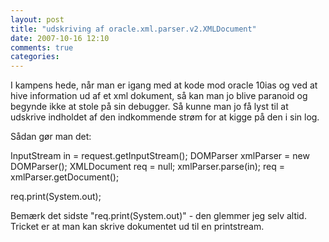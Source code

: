 ```yaml
---
layout: post
title: "udskriving af oracle.xml.parser.v2.XMLDocument"
date: 2007-10-16 12:10
comments: true 
categories: 
---
```

I kampens hede, når man er igang med at kode mod oracle 10ias og ved at hive information ud af et xml dokument, så kan man jo blive paranoid og begynde ikke at stole på sin debugger. Så kunne man jo få lyst til at udskrive indholdet af den indkommende strøm for at kigge på den i sin log.

Sådan gør man det:

InputStream in = request.getInputStream();
DOMParser xmlParser = new DOMParser();
XMLDocument req = null;
xmlParser.parse(in);
req = xmlParser.getDocument();

req.print(System.out);

Bemærk det sidste "req.print(System.out)"  - den glemmer jeg selv altid. Tricket er at man kan skrive dokumentet ud til en printstream.